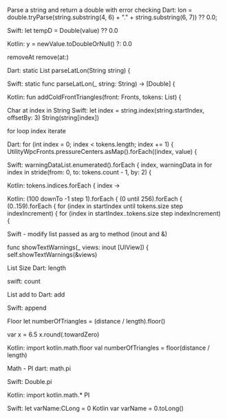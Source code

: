 Parse a string and return a double with error checking
Dart:
lon = double.tryParse(string.substring(4, 6) + "." + string.substring(6, 7)) ??  0.0;

Swift:
let tempD = Double(value) ?? 0.0

Kotlin:
y = newValue.toDoubleOrNull() ?: 0.0


removeAt
remove(at:)


Dart:
static List<double> parseLatLon(String string) {

Swift:
static func parseLatLon(_ string: String) -> [Double] {

Kotlin:
fun addColdFrontTriangles(front: Fronts, tokens: List<String>) {



Char at index in String
Swift:
let index = string.index(string.startIndex, offsetBy: 3)
String(string[index])   

for loop index iterate

Dart:
for (int index = 0; index < tokens.length; index += 1) {
UtilityWpcFronts.pressureCenters.asMap().forEach((index, value) {


Swift:
warningDataList.enumerated().forEach { index, warningData in
for index in stride(from: 0, to: tokens.count - 1, by: 2) {

Kotlin:
tokens.indices.forEach { index ->

Kotlin:
(100 downTo -1 step 1).forEach {
(0 until 256).forEach {
(0..159).forEach {
for (index in startIndex until tokens.size step indexIncrement) {
for (index in startIndex..tokens.size step indexIncrement) {

Swift - modify list passed as arg to method (inout and &)

func showTextWarnings(_ views: inout [UIView]) {
self.showTextWarnings(&views)




List Size
Dart:
length

swift:
count


List add to
Dart:
add

Swift:
append



Floor
let numberOfTriangles = (distance / length).floor()

var x = 6.5
x.round(.towardZero)

Kotlin:
import kotlin.math.floor
val numberOfTriangles = floor(distance / length)


Math - PI
dart:
math.pi

Swift:
Double.pi

Kotlin:
import kotlin.math.*
PI



Swift: let varName:CLong = 0
Kotlin var varName = 0.toLong()
